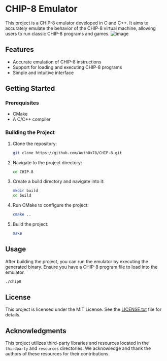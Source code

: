 # CHIP-8 Emulator

This project is a CHIP-8 emulator developed in C and C++. It aims to accurately emulate the behavior of the CHIP-8 virtual machine, allowing users to run classic CHIP-8 programs and games.
![image](https://github.com/user-attachments/assets/42fbaf24-cb59-46af-8ef4-cb22f75d082e)

## Features

- Accurate emulation of CHIP-8 instructions
- Support for loading and executing CHIP-8 programs
- Simple and intuitive interface

## Getting Started

### Prerequisites

- CMake
- A C/C++ compiler

### Building the Project

1. Clone the repository:

   ```bash
   git clone https://github.com/Auth0x78/CHIP-8.git
   ```

2. Navigate to the project directory:

   ```bash
   cd CHIP-8
   ```

3. Create a build directory and navigate into it:

   ```bash
   mkdir build
   cd build
   ```

4. Run CMake to configure the project:

   ```bash
   cmake ..
   ```

5. Build the project:

   ```bash
   make
   ```

## Usage

After building the project, you can run the emulator by executing the generated binary. Ensure you have a CHIP-8 program file to load into the emulator.


```bash
./chip8
```

## License

This project is licensed under the MIT License. See the [LICENSE.txt](LICENSE.txt) file for details.

## Acknowledgments

This project utilizes third-party libraries and resources located in the `thirdparty` and `resources` directories. We acknowledge and thank the authors of these resources for their contributions.
